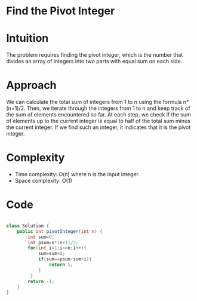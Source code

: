 # Find the Pivot Integer


# Intuition
The problem requires finding the pivot integer, which is the number that divides an array of integers into two parts with equal sum on each side.

# Approach
We can calculate the total sum of integers from 1 to n using the formula n*(n+1)/2. Then, we iterate through the integers from 1 to n and keep track of the sum of elements encountered so far. At each step, we check if the sum of elements up to the current integer is equal to half of the total sum minus the current integer. If we find such an integer, it indicates that it is the pivot integer.

# Complexity
- Time complexity: O(n) where n is the input integer.
- Space complexity: O(1)

# Code
```java

class Solution {
    public int pivotInteger(int n) {
        int sum=0;
        int psum=n*(n+1)/2;
        for(int i=1;i<=n;i++){
            sum=sum+i;
            if(sum==psum-sum+i){
                return i;
            }
         } 
        return -1;
    }
}
